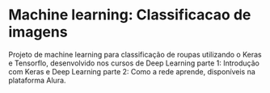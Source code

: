 # Machine learning: Classificacao de imagens
Projeto de machine learning para classificação de roupas utilizando o Keras e Tensorflo, desenvolvido nos cursos de Deep Learning parte 1: Introdução com Keras e Deep Learning parte 2: Como a rede aprende, disponíveis na plataforma Alura. 

